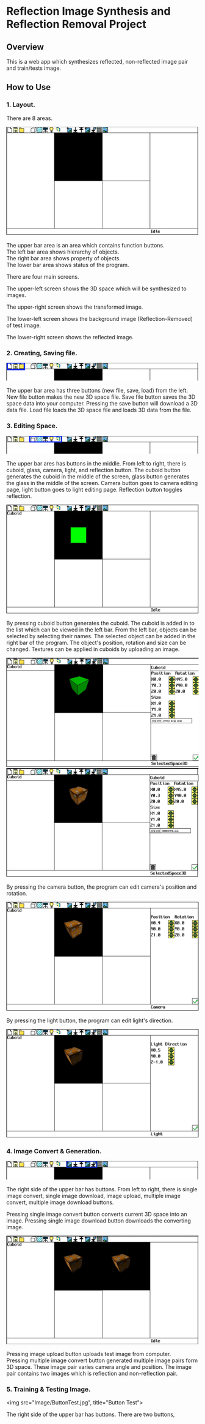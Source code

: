 # Reflection Image Synthesis and Reflection Removal Project

## Overview

This is a web app which synthesizes reflected, non-reflected image pair and train/tests image.

## How to Use

### 1. Layout.

There are 8 areas.

<img src="Image/Layout.jpg" title="Layout"/>

The upper bar area is an area which contains function buttons.  
The left bar area shows hierarchy of objects.  
The right bar area shows property of objects.  
The lower bar area shows status of the program.  

There are four main screens.

The upper-left screen shows the 3D space which will be synthesized to images.

The upper-right screen shows the transformed image.

The lower-left screen shows the background image (Reflection-Removed) of test image.

The lower-right screen shows the reflected image.

### 2. Creating, Saving file.

<img src="Image/ButtonFile.jpg" title="Button File"/>

The upper bar area has three buttons (new file, save, load) from the left. New file button makes the new 3D space file. Save file button saves the 3D space data into your computer. Pressing the save button will download a 3D data file. Load file loads the 3D space file and loads 3D data from the file.

### 3. Editing Space.

<img src="Image/Button3D.jpg" title="Button Edit"/>

The upper bar ares has buttons in the middle. From left to right, there is cuboid, glass, camera, light, and reflection button. The cuboid button generates the cuboid in the middle of the screen, glass button generates the glass in the middle of the screen. Camera button goes to camera editing page, light button goes to light editing page. Reflection button toggles reflection.

<img src="Image/CuboidAdded.jpg" title="Cuboid Added">

By pressing cuboid button generates the cuboid. The cuboid is added in to the list which can be viewed in the left bar. From the left bar, objects can be selected by selecting their names. The selected object can be added in the right bar of the program. The object's position, rotation and size can be changed. Textures can be applied in cuboids by uploading an image.

<img src="Image/CuboidEdit.jpg" title="Cuboid Edit">

<img src="Image/CuboidTexture.jpg" title="Cuboid Texture">

By pressing the camera button, the program can edit camera's position and rotation.

<img src="Image/Camera.jpg" title="Camera">

By pressing the light button, the program can edit light's direction.

<img src="Image/Light.jpg" title="Light">

### 4. Image Convert & Generation.

<img src="Image/ButtonConvert.jpg" title="Button Convert"/>

The right side of the upper bar has buttons. From left to right, there is single image convert, single image download, image upload, multiple image convert, multiple image download buttons.

Pressing single image convert button converts current 3D space into an image. Pressing single image download button downloads the converting image.  

<img src="Image/ConvertedSingle.jpg" title="Converted Single"/>

Pressing image upload button uploads test image from computer.  
Pressing multiple image convert button generated multiple image pairs form 3D space. These image pair varies camera angle and position. The image pair contains two images which is reflection and non-reflection pair.

### 5. Training & Testing Image.

<img src="Image/ButtonTest.jpg", title="Button Test">

The right side of the upper bar has buttons. There are two buttons, 